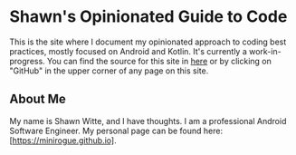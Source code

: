 # Shawn's Opinionated Guide to Code

This is the site where I document my opinionated approach to coding best practices, mostly focused on Android and Kotlin.
It's currently a work-in-progress.
You can find the source for this site in [here](https://github.com/Minirogue/shawns-guide-to-code) or by clicking on "GitHub" in the upper corner of any page on this site.

## About Me

My name is Shawn Witte, and I have thoughts.
I am a professional Android Software Engineer.
My personal page can be found here: [https://minirogue.github.io].
